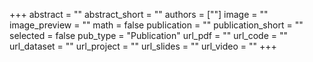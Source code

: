 +++
abstract = ""
abstract_short = ""
authors = [""]
image = ""
image_preview = ""
math = false
publication = ""
publication_short = ""
selected = false
pub_type = "Publication"
url_pdf = ""
url_code = ""
url_dataset = ""
url_project = ""
url_slides = ""
url_video = ""
+++
